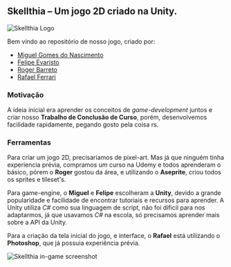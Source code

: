 ## Skellthia – Um jogo 2D criado na Unity.

![Skellthia Logo](https://i.imgur.com/BRhTIVt.png)

Bem vindo ao repositório de nosso jogo, criado por:

- [Miguel Gomes do Nascimento](https://github.com/miguel-nascimento)
- [Felipe Evaristo](https://github.com/Felipe-Evaristo)
- [Roger Barreto](https://github.com/Roger-Barreto)
- [Rafael Ferrari](https://www.linkedin.com/in/rafael-ferrari-design/)


### Motivação

A ideia inicial era aprender os conceitos de _game-development_ juntos e criar nosso **Trabalho de Conclusão de Curso**, porém, desenvolvemos facilidade rapidamente,
pegando gosto pela coisa rs.


### Ferramentas

Para criar um jogo 2D, precisariamos de pixel-art. Mas já que ninguém tinha experiencia prévia, compramos um curso na Udemy e todos aprenderam o básico, pórem o **Roger** gostou da área, e utilizando o **Aseprite**, criou todos os sprites e tileset's.

Para game-engine, o **Miguel** e **Felipe** escolheram a **Unity**, devido a grande popularidade e facilidade de encontrar tutoriais e recursos para aprender.
A Unity utiliza *C#* como sua linguagem de script, não foi díficil para nos adaptarmos, já que usavamos *C#* na escola, só precisamos aprender mais sobre a API da Unity. 

Para a criação da tela inicial do jogo, e interface, o **Rafael** está utilizando o **Photoshop**, que já possuia experiência prévia.


![Skellthia in-game screenshot](https://i.imgur.com/6KsZ5Um.png)
